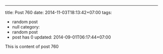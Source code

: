 ---
title: Post 760
date: 2014-11-03T18:13:42+07:00
tags:
  - random post
  - null
category:
  - random post
  - post has 0
updated: 2014-09-01T06:17:44+07:00

This is content of post 760